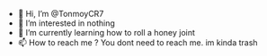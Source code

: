 - 👋 Hi, I’m @TonmoyCR7
- 👀 I’m interested in nothing
- 🌱 I’m currently learning how to roll a honey joint
- 📫 How to reach me ?
You dont need to reach me. im kinda trash
<!---
TonmoyCR7/TonmoyCR7 is a ✨ special ✨ repository because its `README.md` (this file) appears on your GitHub profile.
You can click the Preview link to take a look at your changes.
--->

